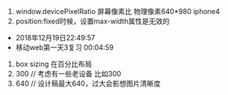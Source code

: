 1. window.devicePixelRatio  屏幕像素比
    物理像素640*980 iphone4 
2. position:fixed时候，设置max-width属性是无效的

* 2018年12月19日22:49:57
* 移动web第一天3复习 00:04:59

1. box sizing 在百分比布局
1. 300 // 考虑有一些老设备 比如300
1. 640 // 设计稿最大640，过大会影想图片清晰度